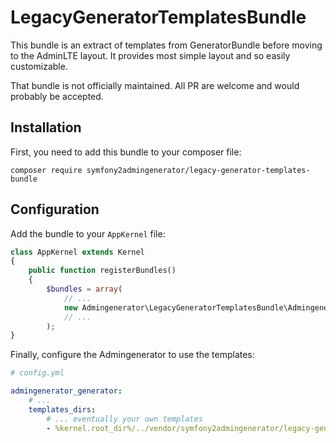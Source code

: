 # LegacyGeneratorTemplatesBundle

This bundle is an extract of templates from GeneratorBundle before moving to the AdminLTE
layout. It provides most simple layout and so easily customizable.

That bundle is not officially maintained. All PR are welcome and would probably be accepted.

## Installation

First, you need to add this bundle to your composer file:

```
composer require symfony2admingenerator/legacy-generator-templates-bundle
```

## Configuration

Add the bundle to your `AppKernel` file:

```php
class AppKernel extends Kernel
{
	public function registerBundles()
    {
        $bundles = array(
        	// ...
        	new Admingenerator\LegacyGeneratorTemplatesBundle\AdmingeneratorLegacyGeneratorTemplatesBundle(),
        	// ...
        );
}
```

Finally, configure the Admingenerator to use the templates:

```yaml
# config.yml

admingenerator_generator:
    # ...
    templates_dirs:
    	# ... eventually your own templates
        - %kernel.root_dir%/../vendor/symfony2admingenerator/legacy-generator-templates-bundle/Resources/templates
```
